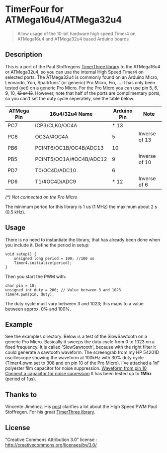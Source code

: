# TimerFour for ATMega16u4/ATMega32u4
> Allow usage of the 10-bit hardware high speed Timer4 on ATMega16u4 and ATMega32u4 based Arduino boards

## Description
This is a port of the Paul Stoffregens [TimerThree library](https://github.com/PaulStoffregen/TimerThree) to the ATMega16u4 or ATMega32u4, so you can use the internal High Speed Timer4 on selected ports. The ATMega32u4 is commonly found on an Arduino Micro, Leonardo, Yùn, Sparkfuns' (or generic) Pro Micro, Fio, ...
It has only been tested (yet) on a generic Pro Micro. For the Pro Micro you can use pin 5, 6, 9, 10, ~~12 or 13~~. However, note that half of the ports are complimentary ports, so you can't set the duty cycle seperately, see the table below:

| ATMega Pin |     16u4/32u4 Name      | Arduino Pin |     Note      |
|------------|-------------------------|-------------|---------------|
| PC7        | ICP3/CLK0/OC4A          |        \* 13 |               |
| PC6        | OC3A/#OC4A              |           5 | Inverse of 13 |
| PB6        | PCINT6/OC1B/OC4B/ADC13  |          10 |               |
| PB5        | PCINT5/OC1A/#OC4B/ADC12 |           9 | Inverse of 10 |
| PD7        | T0/OC4D/ADC10           |           6 |               |
| PD6        | T1/#OC4D/ADC9           |        \* 12 | Inverse of 6  |
*(\*) Not connected on the Pro Micro*

The minimum period for this library is 1 us (1 MHz) the maximum about 2 s (0.5 kHz).

## Usage
There is no need to instantiate the library, that has already been done when you include it. Define the period in setup:
```
void setup() {
	unsigned long period = 100; //100 us
    Timer4.initialize(period); 
}
```

Then you start the PWM with:
```	
char pin = 10;
unsigned int duty = 200; // Value between 3 and 1023
Timer4.pwm(pin, duty);
```
The duty cycle must vary between 3 and 1023; this maps to a value between approx. 0% and 100%.

## Example
See the examples directory. 
Below is a test of the SlowSawtooth on a generic Pro Micro. Basically it sweeps the duty cycle from 0 to 1023 on a fixed frequency. It is called 'SlowSawtooth', because with the right filter it could generate a sawtooth waveform.
The screengrab from my HP 54201D oscilloscope showing the waveform at 100kHz with 30% duty cycle (Timer4.pwm set to 308 and on pin 10 of the Pro Micro). I've attached a 1nF polyester film capacitor for noise suppression.
[Waveform from pin 10](screengrab-100kHz-30pct.png)
[Connect a capacitor for noise supression](promicro.jpg)
It has been tested up to **1Mhz** (period of 1us). 

## Thanks to
Vincente Jiménez. His [post](http://r6500.blogspot.com/2014/12/fast-pwm-on-arduino-leonardo.html) clarifies a lot about the High Speed PWM
Paul Stoffregen. For his great [TimerThree library](https://github.com/PaulStoffregen/TimerThree).

## License
"Creative Commons Attribution 3.0" license : http://creativecommons.org/licenses/by/3.0/